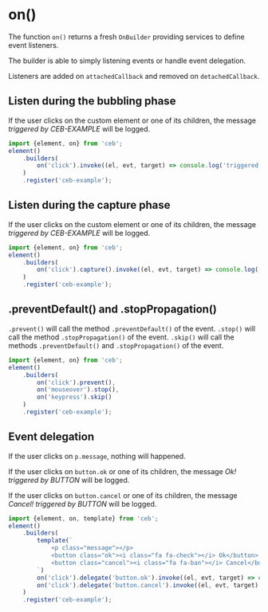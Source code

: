 # on()

The function `on()` returns a fresh `OnBuilder` providing services to define event listeners.

The builder is able to simply listening events or handle event delegation.

Listeners are added on `attachedCallback` and removed on `detachedCallback`.

## Listen during the bubbling phase

If the user clicks on the custom element or one of its children, the message _triggered by CEB-EXAMPLE_ will be logged.

```javascript
import {element, on} from 'ceb';
element()
    .builders(
        on('click').invoke((el, evt, target) => console.log('triggered by %s', target.tagName))
    )
    .register('ceb-example');
```

## Listen during the capture phase

If the user clicks on the custom element or one of its children, the message _triggered by CEB-EXAMPLE_ will be logged.

```javascript
import {element, on} from 'ceb';
element()
    .builders(
        on('click').capture().invoke((el, evt, target) => console.log('triggered by %s', target.tagName))
    )
    .register('ceb-example');
```

## .preventDefault() and .stopPropagation()

`.prevent()` will call the method `.preventDefault()` of the event.
`.stop()` will call the method `.stopPropagation()` of the event.
`.skip()` will call the methods `.preventDefault()` and `.stopPropagation()` of the event.

```javascript
import {element, on} from 'ceb';
element()
    .builders(
        on('click').prevent(),
        on('mouseover').stop(),
        on('keypress').skip()
    )
    .register('ceb-example');
```


## Event delegation

If the user clicks on `p.message`, nothing will happened.

If the user clicks on `button.ok` or one of its children, the message _Ok! triggered by BUTTON_ will be logged.

If the user clicks on `button.cancel` or one of its children, the message _Cancel! triggered by BUTTON_ will be logged.

```javascript
import {element, on, template} from 'ceb';
element()
    .builders(
        template(`
            <p class="message"></p>
            <button class="ok"><i class="fa fa-check"></i> Ok</button>
            <button class="cancel"><i class="fa fa-ban"></i> Cancel</button>
        `)
        on('click').delegate('button.ok').invoke((el, evt, target) => console.log('Ok! triggered by %s', target.tagName)),
        on('click').delegate('button.cancel').invoke((el, evt, target) => console.log('Cancelled! triggered by %s', target.tagName))
    )
    .register('ceb-example');
```
